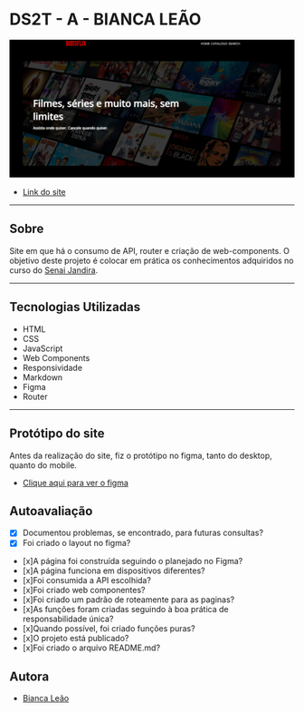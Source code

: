 # DS2T - A - BIANCA LEÃO

![](./img/telaInicial.PNG)
- [Link do site](https://bibisflix.vercel.app/)

---

## Sobre

Site em que há o consumo de API, router e criação de web-components. 
O objetivo deste projeto é colocar em prática os conhecimentos adquiridos no curso do [Senai Jandira](https://jandira.sp.senai.br/). 

---

## Tecnologias Utilizadas

- HTML
- CSS
- JavaScript
- Web Components
- Responsividade
- Markdown
- Figma
- Router

---


## Protótipo do site 

Antes da realização do site, fiz o protótipo no figma, tanto do desktop, quanto do mobile.

- [Clique aqui para ver o figma](https://www.figma.com/file/UQRuTXZXD2iJbzscHSuAVw/bibisflix?node-id=0-1&t=NTKEkNIXry53eUCT-0)

## Autoavaliação 

 - [x] Documentou problemas, se encontrado, para futuras consultas?
 - [x] Foi criado o layout no figma?
 - [x]A página foi construída seguindo o planejado no Figma?
 - [x]A página funciona em dispositivos diferentes?
 - [x]Foi consumida a API escolhida?
 - [x]Foi criado web componentes?
 - [x]Foi criado um padrão de roteamente para as paginas?
 - [x]As funções foram criadas seguindo à boa prática de responsabilidade única?
 - [x]Quando possível, foi criado funções puras?
 - [x]O projeto está publicado?
 - [x]Foi criado o arquivo README.md?

## Autora

- [Bianca Leão](https://github.com/leaobia)
